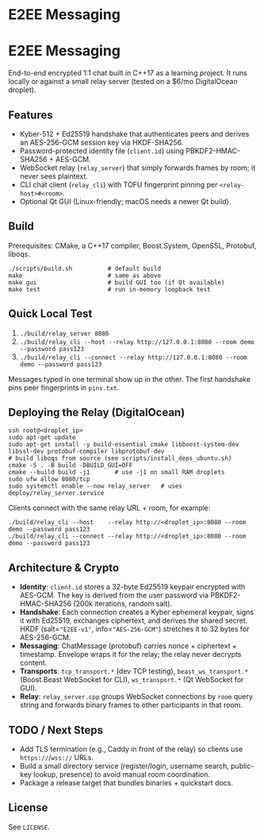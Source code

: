 E2EE Messaging
=======
# E2EE Messaging

End-to-end encrypted 1:1 chat built in C++17 as a learning project. It runs locally or against a small relay server (tested on a $6/mo DigitalOcean droplet).

## Features
- Kyber-512 + Ed25519 handshake that authenticates peers and derives an AES-256-GCM session key via HKDF-SHA256.
- Password-protected identity file (`client.id`) using PBKDF2-HMAC-SHA256 + AES-GCM.
- WebSocket relay (`relay_server`) that simply forwards frames by room; it never sees plaintext.
- CLI chat client (`relay_cli`) with TOFU fingerprint pinning per `<relay-host>#<room>`.
- Optional Qt GUI (Linux-friendly; macOS needs a newer Qt build).

## Build
Prerequisites: CMake, a C++17 compiler, Boost.System, OpenSSL, Protobuf, liboqs.

```
./scripts/build.sh          # default build
make                        # same as above
make gui                    # build GUI too (if Qt available)
make test                   # run in-memory loopback test
```

## Quick Local Test
1. `./build/relay_server 8080`
2. `./build/relay_cli --host --relay http://127.0.0.1:8080 --room demo --password pass123`
3. `./build/relay_cli --connect --relay http://127.0.0.1:8080 --room demo --password pass123`

Messages typed in one terminal show up in the other. The first handshake pins peer fingerprints in `pins.txt`.

## Deploying the Relay (DigitalOcean)
```
ssh root@<droplet_ip>
sudo apt-get update
sudo apt-get install -y build-essential cmake libboost-system-dev libssl-dev protobuf-compiler libprotobuf-dev
# build liboqs from source (see scripts/install_deps_ubuntu.sh)
cmake -S . -B build -DBUILD_GUI=OFF
cmake --build build -j1       # use -j1 on small RAM droplets
sudo ufw allow 8080/tcp
sudo systemctl enable --now relay_server   # uses deploy/relay_server.service
```
Clients connect with the same relay URL + room, for example:
```
./build/relay_cli --host    --relay http://<droplet_ip>:8080 --room demo --password pass123
./build/relay_cli --connect --relay http://<droplet_ip>:8080 --room demo --password pass123
```

## Architecture & Crypto
- **Identity**: `client.id` stores a 32-byte Ed25519 keypair encrypted with AES-GCM. The key is derived from the user password via PBKDF2-HMAC-SHA256 (200k iterations, random salt).
- **Handshake**: Each connection creates a Kyber ephemeral keypair, signs it with Ed25519, exchanges ciphertext, and derives the shared secret. HKDF (salt=`"E2EE-v1"`, info=`"AES-256-GCM"`) stretches it to 32 bytes for AES-256-GCM.
- **Messaging**: ChatMessage (protobuf) carries nonce + ciphertext + timestamp. Envelope wraps it for the relay; the relay never decrypts content.
- **Transports**: `tcp_transport.*` (dev TCP testing), `beast_ws_transport.*` (Boost.Beast WebSocket for CLI), `ws_transport.*` (Qt WebSocket for GUI).
- **Relay**: `relay_server.cpp` groups WebSocket connections by `room` query string and forwards binary frames to other participants in that room.

## TODO / Next Steps
- Add TLS termination (e.g., Caddy in front of the relay) so clients use `https://`/`wss://` URLs.
- Build a small directory service (register/login, username search, public-key lookup, presence) to avoid manual room coordination.
- Package a release target that bundles binaries + quickstart docs.

## License
See `LICENSE`.
